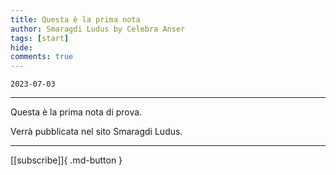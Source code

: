 ```yaml
---
title: Questa è la prima nota
author: Smaragdi Ludus by Celebra Anser
tags: [start]
hide: 
comments: true
---
```


`2023-07-03`

---

Questa è la prima nota di prova.

Verrà pubblicata nel sito Smaragdi Ludus.

---
[[subscribe]]{ .md-button }